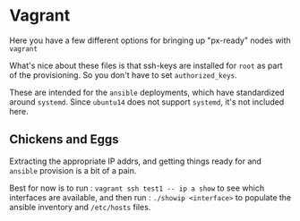 # Vagrant

Here you have a few different options for bringing up "px-ready" nodes with `vagrant`

What's nice about these files is that ssh-keys are installed for `root` as part of the provisioning.
So you don't have to set `authorized_keys`.

These are intended for the `ansible` deployments, which have standardized around `systemd`.
Since `ubuntu14` does not support `systemd`, it's not included here.

## Chickens and Eggs

Extracting the appropriate IP addrs, and getting things ready for and `ansible` provision
is a bit of a pain.

Best for now is to run :  `vagrant ssh test1 -- ip a show` to see which interfaces are available,
and then run : `./showip <interface>` to populate the ansible inventory and `/etc/hosts` files.


